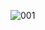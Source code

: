 ![001](https://user-images.githubusercontent.com/29118746/115385854-4dce2080-a1e1-11eb-99fb-497838754b45.jpg)
